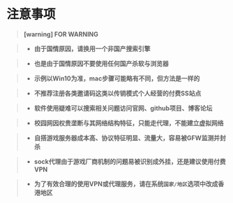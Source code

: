 # 注意事项

> **[warning] FOR WARNING**

> * **由于国情原因，请换用一个非国产搜索引擎**

> * **也是由于国情原因不要使用任何国产杀软与浏览器**

> * **示例以Win10为准，mac步骤可能略有不同，但方法是一样的**

> * **不推荐注册各类邀请码这类以传销模式个人经营的付费SS站点**

> * **软件使用疑难可以搜索相关问题访问官网、github项目、博客论坛**

> * **校园网因权贵垄断与其网络结构特征，只能走代理，不能建立虚拟网络**

> * **自搭游戏服务器成本高、协议特征明显、流量大，容易被GFW监测并封杀**

> * **sock代理由于游戏厂商机制的问题易被识别成外挂，还是建议使用付费VPN**

> * **为了有效合理的使用VPN或代理服务，请在系统`国家/地区`选项中改成香港地区**